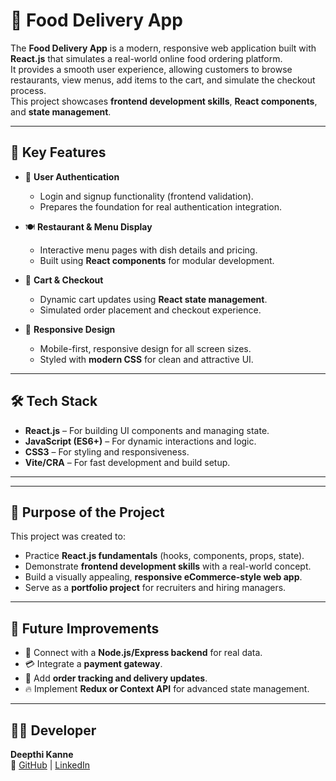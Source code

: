 # 🍔 Food Delivery App

The **Food Delivery App** is a modern, responsive web application built with **React.js** that simulates a real-world online food ordering platform.  
It provides a smooth user experience, allowing customers to browse restaurants, view menus, add items to the cart, and simulate the checkout process.  
This project showcases **frontend development skills**, **React components**, and **state management**.

---

## 🚀 Key Features

- 🔐 **User Authentication**
  - Login and signup functionality (frontend validation).  
  - Prepares the foundation for real authentication integration.

- 🍽️ **Restaurant & Menu Display**
  - Interactive menu pages with dish details and pricing.  
  - Built using **React components** for modular development.

- 🛒 **Cart & Checkout**
  - Dynamic cart updates using **React state management**.  
  - Simulated order placement and checkout experience.

- 📱 **Responsive Design**
  - Mobile-first, responsive design for all screen sizes.  
  - Styled with **modern CSS** for clean and attractive UI.

---

## 🛠️ Tech Stack

- **React.js** – For building UI components and managing state.  
- **JavaScript (ES6+)** – For dynamic interactions and logic.  
- **CSS3** – For styling and responsiveness.  
- **Vite/CRA** – For fast development and build setup.  

---


---

## 🎯 Purpose of the Project

This project was created to:
- Practice **React.js fundamentals** (hooks, components, props, state).  
- Demonstrate **frontend development skills** with a real-world concept.  
- Build a visually appealing, **responsive eCommerce-style web app**.  
- Serve as a **portfolio project** for recruiters and hiring managers.  

---

## 🚀 Future Improvements

- 🔗 Connect with a **Node.js/Express backend** for real data.  
- 💳 Integrate a **payment gateway**.  
- 📍 Add **order tracking and delivery updates**.  
- 🔥 Implement **Redux or Context API** for advanced state management.

---

## 👩‍💻 Developer

**Deepthi Kanne**  
🔗 [GitHub](https://github.com/deepthi0718) | [LinkedIn](https://www.linkedin.com/in/deepthikanne0718/)







